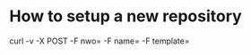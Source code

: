 # How to setup a new repository

curl -v -X POST -F nwo=<repository name with owner> -F name=<jenkins job name> -F template=<template name> http://login:password@localhost:3000/_hubot/setup

Run this command locally on jenkins@ops.izi.travel

Example:

curl -v -X POST -F nwo=iziteq/izi-cms -F name=CMS -F template=cms http://hubot:secret@localhost:3000/_hubot/setup
